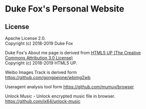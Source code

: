 # Duke Fox's Personal Website

## License
Apache License 2.0.  
Copyright (c) 2018-2019 Duke Fox

Duke Fox's About me page is derived from [HTML5 UP (The Creative Commons Attribution 3.0 License)](https://html5up.net/license)  
Copyright (c) 2018-2019 HTML5 UP.

Weibo Images Track is derived form <https://github.com/gongpeione/wbimg2wb>

Useragent analysis tool form <https://github.com/mumuy/browser>

Unlock Music - Unlock encrypted music file in browser. <https://github.com/ix64/unlock-music>